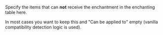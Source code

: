 Specify the items that can **not** receive the enchantment in the enchanting table here.

In most cases you want to keep this and "Can be applied to" empty (vanilla compatibility detection logic is used).